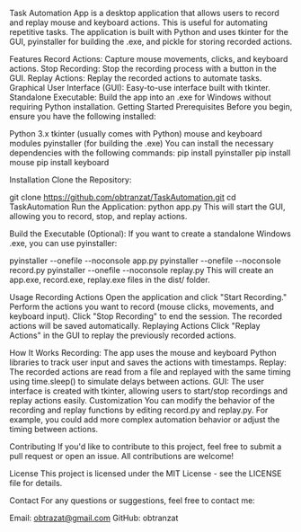 Task Automation App is a desktop application that allows users to record and replay mouse and keyboard actions. This is useful for automating repetitive tasks. The application is built with Python and uses tkinter for the GUI, pyinstaller for building the .exe, and pickle for storing recorded actions.

Features
Record Actions: Capture mouse movements, clicks, and keyboard actions.
Stop Recording: Stop the recording process with a button in the GUI.
Replay Actions: Replay the recorded actions to automate tasks.
Graphical User Interface (GUI): Easy-to-use interface built with tkinter.
Standalone Executable: Build the app into an .exe for Windows without requiring Python installation.
Getting Started
Prerequisites
Before you begin, ensure you have the following installed:

Python 3.x
tkinter (usually comes with Python)
mouse and keyboard modules
pyinstaller (for building the .exe)
You can install the necessary dependencies with the following commands:
pip install pyinstaller
pip install mouse
pip install keyboard

Installation
Clone the Repository:

git clone https://github.com/obtranzat/TaskAutomation.git
cd TaskAutomation
Run the Application:
python app.py
This will start the GUI, allowing you to record, stop, and replay actions.

Build the Executable (Optional):
If you want to create a standalone Windows .exe, you can use pyinstaller:

pyinstaller --onefile --noconsole app.py
pyinstaller --onefile --noconsole record.py
pyinstaller --onefile --noconsole replay.py
This will create an app.exe, record.exe, replay.exe files in the dist/ folder.

Usage
Recording Actions
Open the application and click "Start Recording."
Perform the actions you want to record (mouse clicks, movements, and keyboard input).
Click "Stop Recording" to end the session. The recorded actions will be saved automatically.
Replaying Actions
Click "Replay Actions" in the GUI to replay the previously recorded actions.

How It Works
Recording: The app uses the mouse and keyboard Python libraries to track user input and saves the actions with timestamps.
Replay: The recorded actions are read from a file and replayed with the same timing using time.sleep() to simulate delays between actions.
GUI: The user interface is created with tkinter, allowing users to start/stop recordings and replay actions easily.
Customization
You can modify the behavior of the recording and replay functions by editing record.py and replay.py. For example, you could add more complex automation behavior or adjust the timing between actions.

Contributing
If you'd like to contribute to this project, feel free to submit a pull request or open an issue. All contributions are welcome!

License
This project is licensed under the MIT License - see the LICENSE file for details.

Contact
For any questions or suggestions, feel free to contact me:

Email: obtrazat@gmail.com
GitHub: obtranzat
